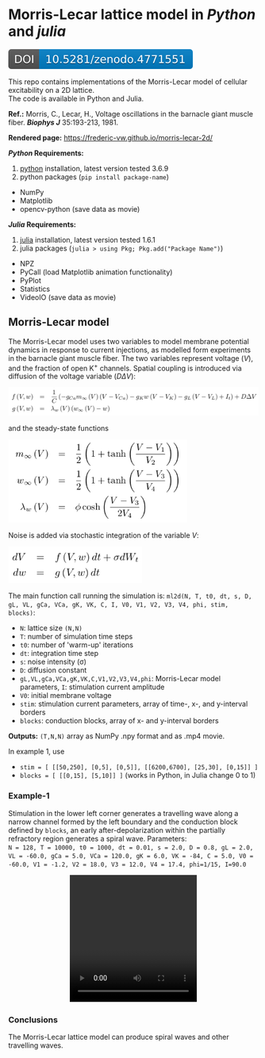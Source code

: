 # Morris-Lecar lattice model in *Python* and *julia*

[![DOI](zenodo.4771551.svg)](https://zenodo.org/badge/latestdoi/368721031)

This repo contains implementations of the Morris-Lecar model of cellular excitability on a 2D lattice.  
The code is available in Python and Julia.  

**Ref.:** Morris, C., Lecar, H., Voltage oscillations in the barnacle giant muscle fiber. __*Biophys J*__ 35:193-213, 1981.

**Rendered page:** https://frederic-vw.github.io/morris-lecar-2d/

**_Python_ Requirements:**
1. [python](https://www.python.org/) installation, latest version tested 3.6.9
2. python packages (`pip install package-name`)
  - NumPy
  - Matplotlib
  - opencv-python (save data as movie)

**_Julia_ Requirements:**
1. [julia](https://julialang.org/) installation, latest version tested 1.6.1
2. julia packages (`julia > using Pkg; Pkg.add("Package Name")`)
  - NPZ
  - PyCall (load Matplotlib animation functionality)
  - PyPlot
  - Statistics
  - VideoIO (save data as movie)

## Morris-Lecar model

The Morris-Lecar model uses two variables to model membrane potential dynamics in response to current injections, as modelled form experiments in the barnacle giant muscle fiber. The two variables represent voltage ($V$), and the fraction of open K<sup>+</sup> channels. 
Spatial coupling is introduced via diffusion of the voltage variable ($D \Delta V$):

<p align="left">
<img width="800" src="images/ml_equations.png">
</p>

and the steady-state functions

<p align="left">
<img width="360" src="images/ml_functions.png">
</p>

Noise is added via stochastic integration of the variable $V$:

<p align="left">
<img width="270" src="images/ml_integration.png">
</p>

The main function call running the simulation is: `ml2d(N, T, t0, dt, s, D, gL, VL, gCa, VCa, gK, VK, C, I, V0, V1, V2, V3, V4, phi, stim, blocks)`:  
- `N`: lattice size `(N,N)`
- `T`: number of simulation time steps
- `t0`: number of 'warm-up' iterations
- `dt`: integration time step
- `s`: noise intensity (&sigma;)
- `D`: diffusion constant
- `gL,VL,gCa,VCa,gK,VK,C,V1,V2,V3,V4,phi`: Morris-Lecar model parameters, `I`: stimulation current amplitude
- `V0`: initial membrane voltage
- `stim`: stimulation current parameters, array of time-, x-, and y-interval borders
- `blocks`: conduction blocks, array of x- and y-interval borders

**Outputs:** `(T,N,N)` array as NumPy .npy format and as .mp4 movie.

In example 1, use
- `stim = [ [[50,250], [0,5], [0,5]], [[6200,6700], [25,30], [0,15]] ]`
- `blocks = [ [[0,15], [5,10]] ]`
(works in Python, in Julia change 0 to 1)

### Example-1
Stimulation in the lower left corner generates a travelling wave along a narrow channel formed by the left boundary and the conduction block defined by `blocks`, an early after-depolarization within the partially refractory region generates a spiral wave.
Parameters:  
`N = 128, T = 10000, t0 = 1000, dt = 0.01, s = 2.0, D = 0.8, gL = 2.0, VL = -60.0, gCa = 5.0, VCa = 120.0, gK = 6.0, VK = -84, C = 5.0, V0 = -60.0, V1 = -1.2, V2 = 18.0, V3 = 12.0, V4 = 17.4, phi=1/15, I=90.0`

<p align="center">
<video src="videos/ml2d_I_90.00_s_2.00_D_0.80.webm" width="256" height="256" controls preload></video>
</p>

### Conclusions
The Morris-Lecar lattice model can produce spiral waves and other travelling waves.
